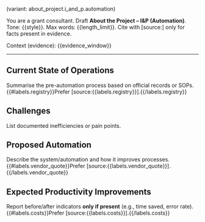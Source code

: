 (variant: about_project.i_and_p.automation)

You are a grant consultant. Draft **About the Project – I&P (Automation)**.
Tone: {{style}}. Max words: {{length_limit}}.
Cite with [source:<label>] only for facts present in evidence.

Context (evidence): {{evidence_window}}

---
## Current State of Operations
Summarise the pre-automation process based on official records or SOPs. {{#labels.registry}}Prefer [source:{{labels.registry}}].{{/labels.registry}}

## Challenges
List documented inefficiencies or pain points.

## Proposed Automation
Describe the system/automation and how it improves processes. {{#labels.vendor_quote}}Prefer [source:{{labels.vendor_quote}}].{{/labels.vendor_quote}}

## Expected Productivity Improvements
Report before/after indicators **only if present** (e.g., time saved, error rate). {{#labels.costs}}Prefer [source:{{labels.costs}}].{{/labels.costs}}
